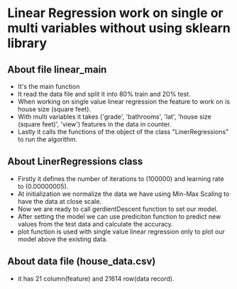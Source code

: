 # Linear Regression work on single or multi variables without using sklearn library

## About file linear_main 
* It's the main function
* It read the data file and split it into 80% train and 20% test.
* When working on single value linear regression the feature to work on is house size (square feet).
* With multi variables it takes ('grade', 'bathrooms', 'lat', 'house size (square feet)', 'view') features in the data in counter.
* Lastly it calls the functions of the object of the class "LinerRegressions" to run the algorithm.

## About LinerRegressions class
* Firstly it defines the number of iterations to (100000) and learning rate to (0.00000005).
* At initialization we normalize the data we have using Min-Max Scaling to have the data at close scale.
* Now we are ready to call gerdientDescent function to set our model.
* After setting the model we can use prediciton function to predict new values from the test data and calculate the accuracy.
* plot function is used with single value linear regression only to plot our model above the existing data.

## About data file (house_data.csv)
* it has 21 column(feature) and 21614 row(data record).

